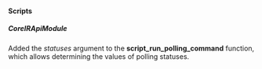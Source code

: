 #### Scripts

##### CoreIRApiModule

Added the *statuses* argument to the **script_run_polling_command** function, which allows determining the values of polling statuses.